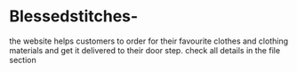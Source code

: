 # Blessedstitches-
the website helps  customers to order for their favourite clothes and clothing materials and get it delivered to their door step.
check all details in the file section
